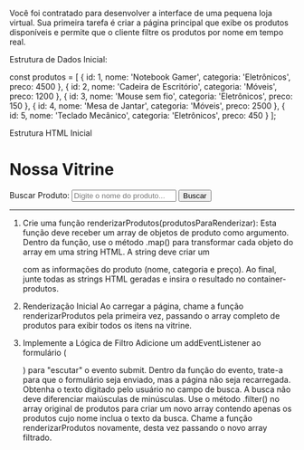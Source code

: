 Você foi contratado para desenvolver a interface de uma pequena loja virtual. Sua primeira tarefa é criar a página principal que exibe os produtos disponíveis e permite que o cliente filtre os produtos por nome em tempo real.

 

Estrutura de Dados Inicial:

const produtos = [
{ id: 1, nome: 'Notebook Gamer', categoria: 'Eletrônicos', preco: 4500 },
{ id: 2, nome: 'Cadeira de Escritório', categoria: 'Móveis', preco: 1200 },
{ id: 3, nome: 'Mouse sem fio', categoria: 'Eletrônicos', preco: 150 },
{ id: 4, nome: 'Mesa de Jantar', categoria: 'Móveis', preco: 2500 },
{ id: 5, nome: 'Teclado Mecânico', categoria: 'Eletrônicos', preco: 450 }
];

  

Estrutura HTML Inicial


<!DOCTYPE html>
<html lang="pt-br">
<head>
    <meta charset="UTF--8">
    <title>Vitrine da Loja</title>
</head>
<body>
    <h1>Nossa Vitrine</h1>
    <form id="form-busca">
        <label for="campo-busca">Buscar Produto:</label>
        <input type="text" id="campo-busca" placeholder="Digite o nome do produto...">
        <button type="submit">Buscar</button>
    </form>
    <hr>
    <div id="container-produtos">
        </div>
    <script src="script.js"></script>
</body>
</html>

1. Crie uma função renderizarProdutos(produtosParaRenderizar):
Esta função deve receber um array de objetos de produto como argumento.
Dentro da função, use o método .map() para transformar cada objeto do array em uma string HTML. A string deve criar um <div> com as informações do produto (nome, categoria e preço).
Ao final, junte todas as strings HTML geradas e insira o resultado no container-produtos.

2. Renderização Inicial 
Ao carregar a página, chame a função renderizarProdutos pela primeira vez, passando o array completo de produtos para exibir todos os itens na vitrine.

3. Implemente a Lógica de Filtro
Adicione um addEventListener ao formulário (<form>) para "escutar" o evento submit.
Dentro da função do evento, trate-a para que o formulário seja enviado, mas a página não seja recarregada.
Obtenha o texto digitado pelo usuário no campo de busca. A busca não deve diferenciar maiúsculas de minúsculas.
Use o método .filter() no array original de produtos para criar um novo array contendo apenas os produtos cujo nome inclua o texto da busca.
Chame a função renderizarProdutos novamente, desta vez passando o novo array filtrado.